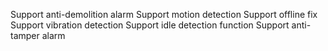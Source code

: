 Support anti-demolition alarm
Support motion detection
Support offline fix
Support vibration detection
Support idle detection function
Support anti-tamper alarm
